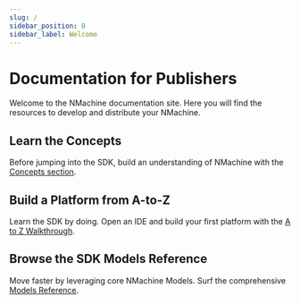 ```yaml
---
slug: /
sidebar_position: 0
sidebar_label: Welcome
---
```


# Documentation for Publishers

Welcome to the NMachine documentation site. Here you will find the resources to
develop and distribute your NMachine.

## Learn the Concepts

Before jumping into the SDK, build an understanding of NMachine with the 
[Concepts section](/concepts/concepts-root.md).

## Build a Platform from A-to-Z

Learn the SDK by doing. Open an IDE and build your first platform with the [A to Z Walkthrough](/walkthrough/getting-started.md).

## Browse the SDK Models Reference

Move faster by leveraging core NMachine Models. Surf the comprehensive 
[Models Reference](/models/models-overview.md).
